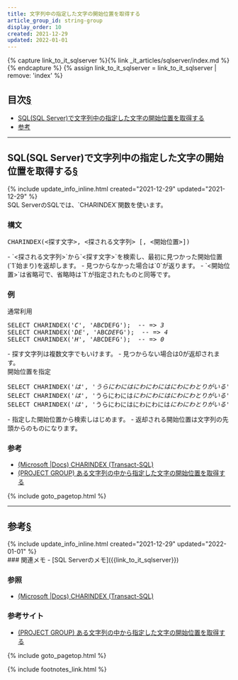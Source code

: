 ```yaml
---
title: 文字列中の指定した文字の開始位置を取得する
article_group_id: string-group
display_order: 10
created: 2021-12-29
updated: 2022-01-01
---
```

{% capture link_to_it_sqlserver %}{% link _it_articles/sqlserver/index.md %}{% endcapture %}
{% assign link_to_it_sqlserver = link_to_it_sqlserver | remove: 'index' %}
## <a name="index">目次</a><a class="heading-anchor-permalink" href="#目次">§</a>

<ul id="index_ul">
<li><a href="#SQL(SQL Server)で文字列中の指定した文字の開始位置を取得する">SQL(SQL Server)で文字列中の指定した文字の開始位置を取得する</a></li>
<li><a href="#参考">参考</a></li>
</ul>

* * *
## <a name="SQL(SQL Server)で文字列中の指定した文字の開始位置を取得する">SQL(SQL Server)で文字列中の指定した文字の開始位置を取得する</a><a class="heading-anchor-permalink" href="#SQL(SQL Server)で文字列中の指定した文字の開始位置を取得する">§</a>
<div class="chapter-updated">{% include update_info_inline.html created="2021-12-29" updated="2021-12-29" %}</div>
SQL ServerのSQLでは、`CHARINDEX`関数を使います。

### 構文
<div class="code-box-syntax no-title">
<pre>
CHARINDEX(&lt;探す文字&gt;, &lt;探される文字列&gt; [, &lt;開始位置&gt;])   
</pre>
</div>
- `<探される文字列>`から`<探す文字>`を検索し、最初に見つかった開始位置(`1`始まり)を返却します。
- 見つからなかった場合は`0`が返ります。
- `<開始位置>`は省略可で、省略時は`1`が指定されたものと同等です。

### 例
<div class="code-box">
<div class="title">通常利用</div>
<pre>
SELECT CHARINDEX(<em>'C'</em>, 'AB<em>C</em>DEFG');  <em class="comment">-- =&gt; 3</em>
SELECT CHARINDEX(<em>'DE'</em>, 'ABC<em>DE</em>FG');  <em class="comment">-- =&gt; 4</em>
SELECT CHARINDEX(<em>'H'</em>, 'ABCDEFG');  <em class="comment">-- =&gt; 0</em>
</pre>
</div>
- 探す文字列は複数文字でもいけます。
- 見つからない場合は0が返却されます。

<div class="code-box">
<div class="title">開始位置を指定</div>
<pre>
SELECT CHARINDEX('<em>は</em>', '<em class="orange">うらにわに</em><em>は</em><em class="orange">にわにわに</em><em>は</em><em class="orange">にわにわとりがいる</em>');  <em class="comment">-- =&gt; 6</em>
SELECT CHARINDEX('<em>は</em>', 'うらにわには<em class="orange">にわにわに</em><em>は</em><em class="orange">にわにわとりがいる</em>', <em class="blue">7</em>);  <em class="comment">-- =&gt; 12</em>
SELECT CHARINDEX('<em>は</em>', 'うらにわにはにわにわには<em class="orange">にわにわとりがいる</em>', <em class="blue">13</em>);  <em class="comment">-- =&gt; 0</em>
</pre>
</div>
- 指定した開始位置から検索しはじめます。
- 返却される開始位置は文字列の先頭からのものになります。

### 参考
- [(Microsoft \|Docs) CHARINDEX (Transact-SQL)](https://docs.microsoft.com/ja-jp/sql/t-sql/functions/charindex-transact-sql?redirectedfrom=MSDN&view=sql-server-ver15)
- [(PROJECT GROUP) ある文字列の中から指定した文字の開始位置を取得する](https://www.projectgroup.info/tips/SQLServer/function/F000002.html)

{% include goto_pagetop.html %}

* * *
## <a name="参考">参考</a><a class="heading-anchor-permalink" href="#参考">§</a>
<div class="chapter-updated">{% include update_info_inline.html created="2021-12-29" updated="2022-01-01" %}</div>
### 関連メモ
- [SQL Serverのメモ]({{link_to_it_sqlserver}})

### 参照
- [(Microsoft \|Docs) CHARINDEX (Transact-SQL)](https://docs.microsoft.com/ja-jp/sql/t-sql/functions/charindex-transact-sql?redirectedfrom=MSDN&view=sql-server-ver15)

### 参考サイト
- [(PROJECT GROUP) ある文字列の中から指定した文字の開始位置を取得する](https://www.projectgroup.info/tips/SQLServer/function/F000002.html)

{% include goto_pagetop.html %}

{% include footnotes_link.html %}

